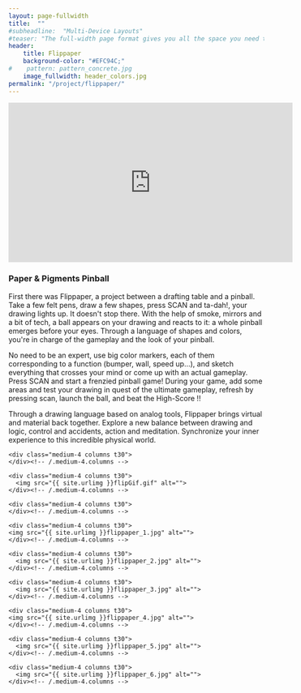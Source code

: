 ```yaml
---
layout: page-fullwidth
title:  ""
#subheadline:  "Multi-Device Layouts"
#teaser: "The full-width page format gives you all the space you need to show your content using the grid."
header:
    title: Flippaper
    background-color: "#EFC94C;"
#    pattern: pattern_concrete.jpg
    image_fullwidth: header_colors.jpg
permalink: "/project/flippaper/"
---
```


<div class="flex-video">
  <iframe width="560" height="315" src="https://www.youtube.com/embed/0MocUzeT8Lw" frameborder="0" allowfullscreen></iframe>
</div>


<h3>Paper & Pigments Pinball</h3>

First there was Flippaper, a project between a drafting table and a pinball. Take a few felt pens, draw a few shapes, press SCAN and ta-dah!, your drawing lights up. It doesn't stop there. With the help of smoke, mirrors and a bit of tech, a ball appears on your drawing and reacts to it: a whole pinball emerges before your eyes. Through a language of shapes and colors, you're in charge of the gameplay and the look of your pinball.

No need to be an expert, use big color markers, each of them corresponding to a function (bumper, wall, speed up…), and sketch everything that crosses your mind or come up with an actual gameplay. Press SCAN and start a frenzied pinball game! During your game, add some areas and test your drawing in quest of the ultimate gameplay, refresh by pressing scan, launch the ball, and beat the High-Score !!

Through a drawing language based on analog tools, Flippaper brings virtual and material back together. Explore a new balance between drawing and logic, control and accidents, action and meditation. Synchronize your inner experience to this incredible physical world.

<div class="row">
    
    <div class="medium-4 columns t30">
    </div><!-- /.medium-4.columns -->

    <div class="medium-4 columns t30">
      <img src="{{ site.urlimg }}flipGif.gif" alt="">
    </div><!-- /.medium-4.columns -->

    <div class="medium-4 columns t30">
    </div><!-- /.medium-4.columns -->

</div><!-- /.row -->

<div class="row">
    
    <div class="medium-4 columns t30">
    <img src="{{ site.urlimg }}flippaper_1.jpg" alt="">
    </div><!-- /.medium-4.columns -->

    <div class="medium-4 columns t30">
      <img src="{{ site.urlimg }}flippaper_2.jpg" alt="">
    </div><!-- /.medium-4.columns -->

    <div class="medium-4 columns t30">
      <img src="{{ site.urlimg }}flippaper_3.jpg" alt="">
    </div><!-- /.medium-4.columns -->

</div><!-- /.row -->


<div class="row">
    
    <div class="medium-4 columns t30">
    <img src="{{ site.urlimg }}flippaper_4.jpg" alt="">
    </div><!-- /.medium-4.columns -->

    <div class="medium-4 columns t30">
      <img src="{{ site.urlimg }}flippaper_5.jpg" alt="">
    </div><!-- /.medium-4.columns -->

    <div class="medium-4 columns t30">
      <img src="{{ site.urlimg }}flippaper_6.jpg" alt="">
    </div><!-- /.medium-4.columns -->

</div><!-- /.row -->

    


